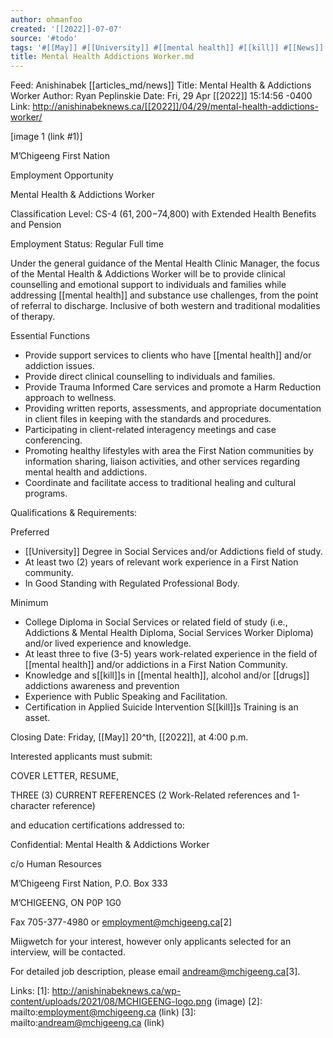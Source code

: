 ```yaml
---
author: ohmanfoo
created: '[[2022]]-07-07'
source: '#todo'
tags: '#[[May]] #[[University]] #[[mental health]] #[[kill]] #[[News]] #[[2022]] #[[drugs]] '
title: Mental Health Addictions Worker.md
---
```


Feed: Anishinabek [[articles_md/news]]
Title: Mental Health & Addictions Worker
Author: Ryan Peplinskie
Date: Fri, 29 Apr [[2022]] 15:14:56 -0400
Link: http://anishinabeknews.ca/[[2022]]/04/29/mental-health-addictions-worker/
 
[image 1 (link #1)]
 
M’Chigeeng First Nation
 
Employment Opportunity
 
Mental Health & Addictions Worker
 
Classification Level: CS-4 ($61,200-$74,800) with Extended Health Benefits and 
Pension
 
Employment Status: Regular Full time
 
Under the general guidance of the Mental Health Clinic Manager, the focus of the
Mental Health & Addictions Worker will be to provide clinical counselling and 
emotional support to individuals and families while addressing [[mental health]] and
substance use challenges, from the point of referral to discharge. Inclusive of 
both western and traditional modalities of therapy.
 
Essential Functions
 
  * Provide support services to clients who have [[mental health]] and/or addiction 
  issues.
  * Provide direct clinical counselling to individuals and families.
  * Provide Trauma Informed Care services and promote a Harm Reduction approach 
  to wellness.
  * Providing written reports, assessments, and appropriate documentation in 
  client files in keeping with the standards and procedures.
  * Participating in client-related interagency meetings and case conferencing.
  * Promoting healthy lifestyles with area the First Nation communities by 
  information sharing, liaison activities, and other services regarding mental 
  health and addictions.
  * Coordinate and facilitate access to traditional healing and cultural 
  programs.
 
Qualifications & Requirements:
 
Preferred
 
  * [[University]] Degree in Social Services and/or Addictions field of study.
  * At least two (2) years of relevant work experience in a First Nation 
  community.
  * In Good Standing with Regulated Professional Body.
 
Minimum
 
  * College Diploma in Social Services or related field of study (i.e., 
  Addictions & Mental Health Diploma, Social Services Worker Diploma) and/or 
  lived experience and knowledge.
  * At least three to five (3-5) years work-related experience in the field of 
  [[mental health]] and/or addictions in a First Nation Community.
  * Knowledge and s[[kill]]s in [[mental health]], alcohol and/or [[drugs]] addictions 
  awareness and prevention
  * Experience with Public Speaking and Facilitation.
  * Certification in Applied Suicide Intervention S[[kill]]s Training is an asset.
 
Closing Date: Friday, [[May]] 20^th, [[2022]], at 4:00 p.m.
 
Interested applicants must submit:
 
COVER LETTER, RESUME, 
 
THREE (3) CURRENT REFERENCES (2 Work-Related references and 1-character 
reference) 
 
and education certifications addressed to:
 
Confidential: Mental Health & Addictions Worker
 
c/o Human Resources
 
M’Chigeeng First Nation, P.O. Box 333
 
M’CHIGEENG, ON P0P 1G0
 
Fax 705-377-4980 or employment@mchigeeng.ca[2]
 
Miigwetch for your interest, however only applicants selected for an interview, 
will be contacted.
 
For detailed job description, please email andream@mchigeeng.ca[3].
 
Links: 
[1]: http://anishinabeknews.ca/wp-content/uploads/2021/08/MCHIGEENG-logo.png (image)
[2]: mailto:employment@mchigeeng.ca (link)
[3]: mailto:andream@mchigeeng.ca (link)